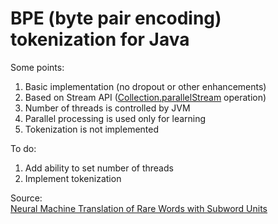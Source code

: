 # BPE (byte pair encoding) tokenization for Java

Some points:
1. Basic implementation (no dropout or other enhancements)
2. Based on Stream API ([Collection.parallelStream](https://docs.oracle.com/javase/8/docs/api/java/util/Collection.html#parallelStream--) operation)
3. Number of threads is controlled by JVM
4. Parallel processing is used only for learning
5. Tokenization is not implemented

To do:
1. Add ability to set number of threads
2. Implement tokenization

Source:<br>
[Neural Machine Translation of Rare Words with Subword Units](https://arxiv.org/pdf/1508.07909.pdf)